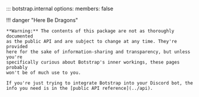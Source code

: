 <!-- prettier-ignore -->
::: botstrap.internal
    options:
      members: false

!!! danger "Here Be Dragons"

    **Warning:** The contents of this package are not as thoroughly documented
    as the public API and are subject to change at any time. They're provided
    here for the sake of information-sharing and transparency, but unless you're
    specifically curious about Botstrap's inner workings, these pages probably
    won't be of much use to you.

    If you're just trying to integrate Botstrap into your Discord bot, the
    info you need is in the [public API reference](../api).
